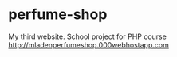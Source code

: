 # perfume-shop
My third website. School project for PHP course
http://mladenperfumeshop.000webhostapp.com

